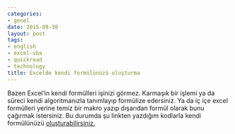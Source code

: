 ```yaml
---
categories:
- genel
date: 2015-09-30
layout: post
tags:
- english
- excel-vba
- quickread
- technology
title: Excelde kendi formülünüzü oluşturma
---
```


Bazen Excel’in kendi formülleri işinizi görmez. Karmaşık bir işlemi ya da süreci kendi algoritmanızla tanımlayıp formülize edersiniz. Ya da iç içe excel formülleri yerine temiz bir makro yazıp dışarıdan formül olarak bunu çağırmak istersiniz. Bu durumda şu linkten yazdığım kodlarla kendi formülünüzü [oluşturabilirsiniz.](https://gist.github.com/suatatan/2e3e2988f3daf8202fbe)
